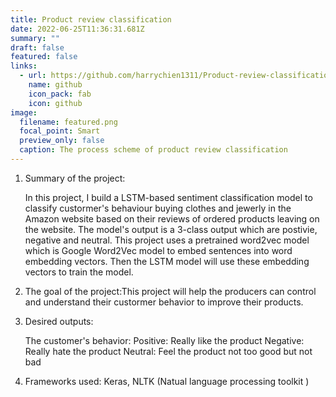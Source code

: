 ```yaml
---
title: Product review classification
date: 2022-06-25T11:36:31.681Z
summary: ""
draft: false
featured: false
links:
  - url: https://github.com/harrychien1311/Product-review-classification
    name: github
    icon_pack: fab
    icon: github
image:
  filename: featured.png
  focal_point: Smart
  preview_only: false
  caption: The process scheme of product review classification
---
```



1. Summary of the project:

   In this project, I build a LSTM-based sentiment classification model to classify custormer's behaviour buying clothes and jewerly in the Amazon website based on their reviews of ordered products leaving on the website. The model's output is a 3-class output which are postivie, negative and neutral. This project uses a pretrained word2vec model which is Google Word2Vec model to embed sentences into word embedding vectors. Then the LSTM model will use these embedding vectors to train the model.
2. The goal of the project:This project will help the producers can control and understand their custormer behavior to improve their products.
3. Desired outputs:

   The customer's behavior: Positive: Really like the product Negative: Really hate the product Neutral: Feel the product not too good but not bad
4. Frameworks used: Keras, NLTK (Natual language processing toolkit )
